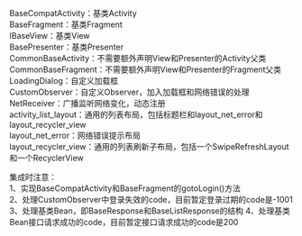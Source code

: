 BaseCompatActivity：基类Activity  
BaseFragment：基类Fragment  
IBaseView：基类View  
BasePresenter：基类Presenter  
CommonBaseActivity：不需要额外声明View和Presenter的Activity父类  
CommonBaseFragment：不需要额外声明View和Presenter的Fragment父类  
LoadingDialog：自定义加载框  
CustomObserver：自定义Observer，加入加载框和网络错误的处理  
NetReceiver：广播监听网络变化，动态注册  
activity_list_layout：通用的列表布局，包括标题栏和layout_net_error和layout_recycler_view  
layout_net_error：网络错误提示布局    
layout_recycler_view：通用的列表刷新子布局，包括一个SwipeRefreshLayout和一个RecyclerView  

集成时注意：  
1、实现BaseCompatActivity和BaseFragment的gotoLogin()方法  
2、处理CustomObserver中登录失效的code，目前暂定登录过期的code是-1001  
3、处理基类Bean，即BaseResponse和BaseListResponse的结构
4、处理基类Bean接口请求成功的code，目前暂定接口请求成功的code是200  

